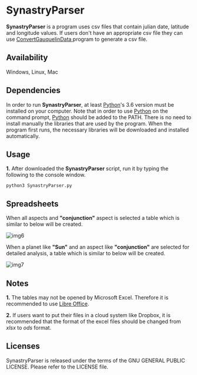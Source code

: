 # SynastryParser

**SynastryParser** is a program uses csv files that contain julian date, latitude and longitude values. If users don't have an appropriate csv file they can use [ConvertGauquelinData
](https://github.com/dildeolupbiten/ConvertGauquelinData) program to generate a csv file.

## Availability

Windows, Linux, Mac

## Dependencies

In order to run **SynastryParser**, at least [Python](https://www.python.org/)'s 3.6 version must be installed on your computer. Note that in order to use [Python](https://www.python.org/) on the command prompt, [Python](https://www.python.org/) should be added to the PATH. There is no need to install manually the libraries that are used by the program. When the program first runs, the necessary libraries will be downloaded and installed automatically.

## Usage

**1.** After downloaded the **SynastryParser** script, run it by typing the following to the console window.

```
python3 SynastryParser.py
```

## Spreadsheets

When all aspects and **"conjunction"** aspect is selected a table which is similar to below will be created. 

![img6](https://user-images.githubusercontent.com/29302909/68792282-1ce8d400-065c-11ea-9d1a-c61740c80930.jpeg)

When a planet like **"Sun"** and an aspect like **"conjunction"** are selected for detailed analysis, a table which is similar to below will be created.

![img7](https://user-images.githubusercontent.com/29302909/68792530-8ff24a80-065c-11ea-9b76-9b9bde8eb5ec.jpeg)

## Notes

**1.** The tables may not be opened by Microsoft Excel. Therefore it is recommended to use [Libre Office](https://www.libreoffice.org/download/download/). 

**2.** If users want to put their files in a cloud system like Dropbox, it is recommended that the format of the excel files should be changed from *xlsx* to *ods* format.

## Licenses

SynastryParser is released under the terms of the GNU GENERAL PUBLIC LICENSE. Please refer to the LICENSE file.
